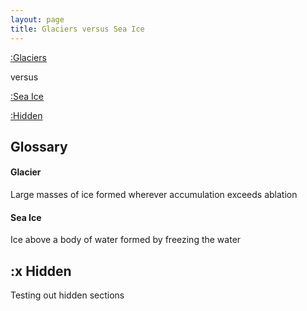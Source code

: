 ```yaml
---
layout: page
title: Glaciers versus Sea Ice
---
```


[:Glaciers](#Glacier)

versus

[:Sea Ice](https://cocoaflame.github.io/psychic-waffle/pages/GvSI#SeaIce)

[:Hidden](#hidden)

## Glossary
#### Glacier
Large masses of ice formed wherever accumulation exceeds ablation

#### Sea Ice
Ice above a body of water formed by freezing the water

## :x Hidden
Testing out hidden sections